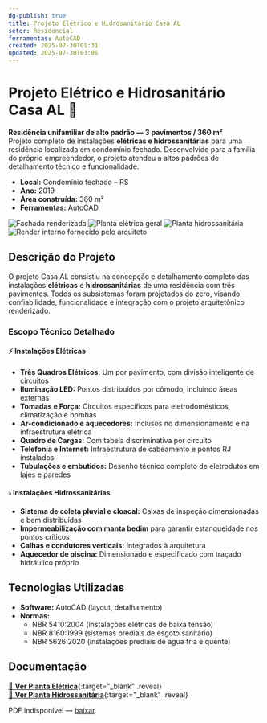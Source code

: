```yaml
---
dg-publish: true
title: Projeto Elétrico e Hidrosanitário Casa AL
setor: Residencial
ferramentas: AutoCAD
created: 2025-07-30T01:31
updated: 2025-07-30T03:06
---
```


# Projeto Elétrico e Hidrosanitário Casa AL 🏡

**Residência unifamiliar de alto padrão — 3 pavimentos / 360 m²**  
Projeto completo de instalações **elétricas e hidrossanitárias** para uma residência localizada em condomínio fechado. Desenvolvido para a família do próprio empreendedor, o projeto atendeu a altos padrões de detalhamento técnico e funcionalidade.

- **Local:** Condomínio fechado – RS  
- **Ano:** 2019  
- **Área construída:** 360 m²  
- **Ferramentas:** AutoCAD 

<div class="project-gallery reveal">
  <img src="/assets/imagens/capa_thumb.jpg_alexandre.jpg" alt="Fachada renderizada" class="gallery-thumb" loading="lazy">
  <img src="/assets/imagens/planta_eletrica_thumb.jpg_alexandre.jpg" alt="Planta elétrica geral" class="gallery-thumb" loading="lazy">
  <img src="/assets/imagens/planta_hidrosanitaria_thumb.jpg_alexandre.jpg" alt="Planta hidrossanitária" class="gallery-thumb" loading="lazy">
  <img src="/assets/imagens/render_thumb.jpg_alexandre.jpg" alt="Render interno fornecido pelo arquiteto" class="gallery-thumb" loading="lazy">
</div>

## Descrição do Projeto

O projeto Casa AL consistiu na concepção e detalhamento completo das instalações **elétricas** e **hidrossanitárias** de uma residência com três pavimentos. Todos os subsistemas foram projetados do zero, visando confiabilidade, funcionalidade e integração com o projeto arquitetônico renderizado.

### Escopo Técnico Detalhado

#### ⚡ Instalações Elétricas
- **Três Quadros Elétricos:** Um por pavimento, com divisão inteligente de circuitos
- **Iluminação LED:** Pontos distribuídos por cômodo, incluindo áreas externas
- **Tomadas e Força:** Circuitos específicos para eletrodomésticos, climatização e bombas
- **Ar-condicionado e aquecedores:** Inclusos no dimensionamento e na infraestrutura elétrica
- **Quadro de Cargas:** Com tabela discriminativa por circuito
- **Telefonia e Internet:** Infraestrutura de cabeamento e pontos RJ instalados
- **Tubulações e embutidos:** Desenho técnico completo de eletrodutos em lajes e paredes

#### 💧 Instalações Hidrossanitárias
- **Sistema de coleta pluvial e cloacal:** Caixas de inspeção dimensionadas e bem distribuídas
- **Impermeabilização com manta bedim** para garantir estanqueidade nos pontos críticos
- **Calhas e condutores verticais:** Integrados à arquitetura
- **Aquecedor de piscina:** Dimensionado e especificado com traçado hidráulico próprio

## Tecnologias Utilizadas

- **Software:** AutoCAD (layout, detalhamento)
- **Normas:**  
  - NBR 5410:2004 (instalações elétricas de baixa tensão)  
  - NBR 8160:1999 (sistemas prediais de esgoto sanitário)  
  - NBR 5626:2020 (instalações prediais de água fria e quente)


## Documentação

[📄 **Ver Planta Elétrica**](/assets/pdfs/casa-al_eletrica.pdf_alexandre.pdf){:target="_blank" .reveal}  
[📄 **Ver Planta Hidrossanitária**](/assets/pdfs/casa-al_hidrosanitaria.pdf_alexandre.pdf){:target="_blank" .reveal}

<div class="pdf-container reveal">
  <object data="/assets/pdfs/casa-al_eletrica.pdf#toolbar=0"
          type="application/pdf" width="100%" height="500">
    <p>PDF indisponível — <a href="/assets/pdfs/casa-al_eletrica.pdf" target="_blank">baixar</a>.</p>
  </object>
</div>

